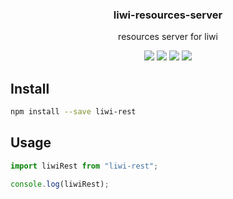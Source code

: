 <h3 align="center">
  liwi-resources-server
</h3>

<p align="center">
  resources server for liwi
</p>

<p align="center">
  <a href="https://npmjs.org/package/liwi-resources-server"><img src="https://img.shields.io/npm/v/liwi-resources-server.svg?style=flat-square"></a>
  <a href="https://npmjs.org/package/liwi-resources-server"><img src="https://img.shields.io/npm/dw/liwi-resources-server.svg?style=flat-square"></a>
  <a href="https://npmjs.org/package/liwi-resources-server"><img src="https://img.shields.io/node/v/liwi-resources-server.svg?style=flat-square"></a>
  <a href="https://npmjs.org/package/liwi-resources-server"><img src="https://img.shields.io/npm/types/liwi-resources-server.svg?style=flat-square"></a>
</p>

## Install

```bash
npm install --save liwi-rest
```

## Usage

```js
import liwiRest from "liwi-rest";

console.log(liwiRest);
```

